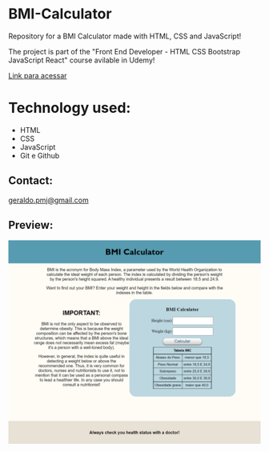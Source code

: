 # BMI-Calculator
Repository for a BMI Calculator made with HTML, CSS and JavaScript!

The project is part of the "Front End Developer - HTML CSS Bootstrap JavaScript React" course avilable in Udemy!

[Link para acessar](https://geraldopmj.github.io/BMI-Calculator/)

# Technology used:

- HTML
- CSS
- JavaScript
- Git e Github

## Contact:

geraldo.pmj@gmail.com

## Preview:

![preview](./preview.png)

